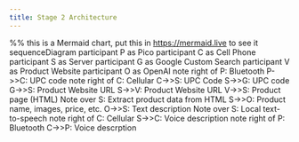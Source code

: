 ```yaml
---
title: Stage 2 Architecture
---
```

%% this is a Mermaid chart, put this in https://mermaid.live to see it
sequenceDiagram
participant P as Pico
participant C as Cell Phone
participant S as Server
participant G as Google Custom Search
participant V as Product Website
participant O as OpenAI
note right of P: Bluetooth
P->>C: UPC code
note right of C: Cellular
C->>S: UPC Code
S->>G: UPC code
G->>S: Product Website URL
S->>V: Product Website URL
V->>S: Product page (HTML)
Note over S: Extract product data from HTML
S->>O: Product name, images, price, etc.
O->>S: Text description
Note over S: Local text-to-speech
note right of C: Cellular
S->>C: Voice description
note right of P: Bluetooth
C->>P: Voice descrption